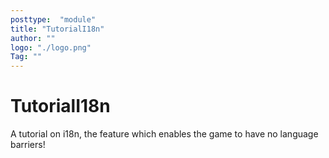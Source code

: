 ```yaml
---
posttype:  "module"  
title: "TutorialI18n"
author: ""
logo: "./logo.png"
Tag: ""
---
```

# TutorialI18n

A tutorial on i18n, the feature which enables the game to have no language barriers!